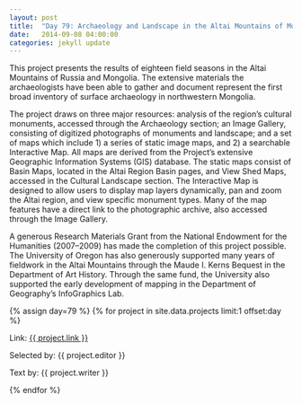 ```yaml
---
layout: post
title:  "Day 79: Archaeology and Landscape in the Altai Mountains of Mongolia"
date:   2014-09-08 04:00:00
categories: jekyll update
---
```


<!-- Remember to change the date above -->

This project presents the results of eighteen field seasons in the Altai Mountains of Russia and Mongolia. The extensive materials the archaeologists have been able to gather and document represent the first broad inventory of surface archaeology in northwestern Mongolia.

The project draws on three major resources: analysis of the region’s cultural monuments, accessed through the Archaeology section; an Image Gallery, consisting of digitized photographs of monuments and landscape; and a set of maps which include 1) a series of static image maps, and 2) a searchable Interactive Map. All maps are derived from the Project’s extensive Geographic Information Systems (GIS) database. The static maps consist of Basin Maps, located in the Altai Region Basin pages, and View Shed Maps, accessed in the Cultural Landscape section. The Interactive Map is designed to allow users to display map layers dynamically, pan and zoom the Altai region, and view specific monument types. Many of the map features have a direct link to the photographic archive, also accessed through the Image Gallery.

A generous Research Materials Grant from the National Endowment for the Humanities (2007–2009) has made the completion of this project possible. The University of Oregon has also generously supported many years of fieldwork in the Altai Mountains through the Maude I. Kerns Bequest in the Department of Art History. Through the same fund, the University also supported the early development of mapping in the Department of Geography’s InfoGraphics Lab.


 
 


<!-- Remember to assign the day -->
{% assign day=79 %}
{% for project in site.data.projects limit:1 offset:day %}
<p>Link: <a href="{{ project.link }}">{{ project.link }}</a></p>
<p>Selected by: {{ project.editor }}</p>
<p>Text by: {{ project.writer }}</p>
{% endfor %}
